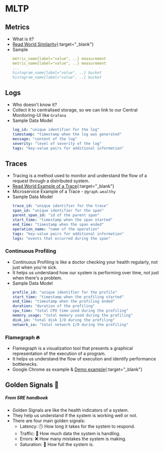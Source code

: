 # MLTP

## Metrics
- What is it?
- [Read World Similarity](https://www.tradingview.com/chart/?symbol=DFM%3ADTC){:target="_blank"}
- Sample
    ```yaml
    metric_name{label="value", ..} measurement
    metric_name{label="value", ..} measurement
    ...
    histogram_name{label="value", ..} bucket
    histogram_name{label="value", ..} bucket
    ```

## Logs
- Who doesn't know it?
- Collect it to centralised storage, so we can link to our Central Monitoring-UI like `Grafana`
- Sample Data Model
    ```yaml
    log_id: "unique identifier for the log"
    timestamp: "timestamp when the log was generated"
    message: "content of the log"
    severity: "level of severity of the log"
    tags: "key-value pairs for additional information"
    ```



## Traces 

- Tracing is a method used to monitor and understand the flow of a request through a distributed system.
- [Read World Example of a Trace](https://kepler.gl/demo/world_flights){:target="_blank"}
- Microservice Example of a Trace - `@graph.wealthy`
- Sample Data Model
    ```yaml
    trace_id: "unique identifier for the trace"
    span_id: "unique identifier for the span"
    parent_span_id: "id of the parent span"
    start_time: "timestamp when the span started"
    end_time: "timestamp when the span ended"
    operation_name: "name of the operation"
    tags: "key-value pairs for additional information"
    logs: "events that occurred during the span"
    ```


### Continuous Profiling
- Continuous Profiling is like a doctor checking your health regularly, not just when you're sick.
- It helps us understand how our system is performing over time, not just when there's a problem.
- Sample Data Model
    ```yaml
    profile_id: "unique identifier for the profile"
    start_time: "timestamp when the profiling started"
    end_time: "timestamp when the profiling ended"
    duration: "duration of the profiling"
    cpu_time: "total CPU time used during the profiling"
    memory_usage: "total memory used during the profiling"
    disk_io: "total disk I/O during the profiling"
    network_io: "total network I/O during the profiling"
    ```

### Flamegraph  🔥

- Flamegraph is a visualization tool that presents a graphical representation of the execution of a program.
- It helps us understand the flow of execution and identify performance bottlenecks.
- Google Chrome as example & [Demo example](https://demo.pyroscope.io/?query=rideshare-app-python.cpu%7B%7D){:target="_blank"}


## Golden Signals 🚦
##### From SRE handbook
- Golden Signals are like the health indicators of a system.
- They help us understand if the system is working well or not.
- There are four main golden signals:
    - Latency: 🕒 How long it takes for the system to respond.
    - Traffic: 🚦 How much data the system is handling.
    - Errors: ❌ How many mistakes the system is making.
    - Saturation: 🔄 How full the system is.



